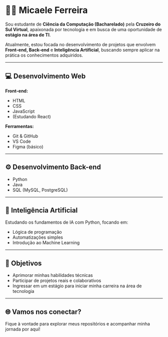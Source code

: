 # 👩‍💻 Micaele Ferreira

Sou estudante de **Ciência da Computação (Bacharelado)** pela **Cruzeiro do Sul Virtual**, apaixonada por tecnologia e em busca de uma oportunidade de **estágio na área de TI**.

Atualmente, estou focada no desenvolvimento de projetos que envolvem **Front-end, Back-end** e **Inteligência Artificial**, buscando sempre aplicar na prática os conhecimentos adquiridos.

---

## 💻 Desenvolvimento Web

**Front-end:**
- HTML
- CSS
- JavaScript
- (Estudando React)

**Ferramentas:**
- Git & GitHub
- VS Code
- Figma (básico)

---

## ⚙️ Desenvolvimento Back-end

- Python
- Java
- SQL (MySQL, PostgreSQL)

---

## 🤖 Inteligência Artificial

Estudando os fundamentos de IA com Python, focando em:
- Lógica de programação
- Automatizações simples
- Introdução ao Machine Learning

---

## 🚀 Objetivos

- Aprimorar minhas habilidades técnicas
- Participar de projetos reais e colaborativos
- Ingressar em um estágio para iniciar minha carreira na área de tecnologia

---

## 🌐 Vamos nos conectar?

Fique à vontade para explorar meus repositórios e acompanhar minha jornada por aqui!
